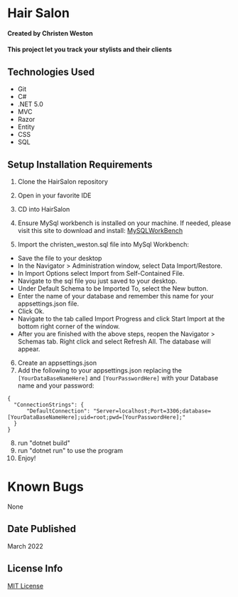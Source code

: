 # Hair Salon

#### Created by Christen Weston

#### This project let you track your stylists and their clients

## Technologies Used

* Git
* C#
* .NET 5.0
* MVC
* Razor
* Entity
* CSS
* SQL

## Setup Installation Requirements

1. Clone the HairSalon repository
2. Open in your favorite IDE
3. CD into HairSalon
4. Ensure MySql workbench is installed on your machine. If needed, please visit this site to download and install: [MySQLWorkBench]("https://www.mysql.com/products/workbench/")

5. Import the christen_weston.sql file into MySql Workbench:
- Save the file to your desktop
- In the Navigator > Administration window, select Data Import/Restore.
- In Import Options select Import from Self-Contained File.
- Navigate to the sql file you just saved to your desktop.
- Under Default Schema to be Imported To, select the New button.
- Enter the name of your database and remember this name for your appsettings.json file.
- Click Ok.
- Navigate to the tab called Import Progress and click Start Import at the bottom right corner of the window.
- After you are finished with the above steps, reopen the Navigator > Schemas tab. Right click and select Refresh All. The database will appear.

6. Create an appsettings.json
7. Add the following to your appsettings.json replacing the ```[YourDataBaseNameHere]``` and ```[YourPasswordHere]``` with your Database name and your password:
```
{
  "ConnectionStrings": {
      "DefaultConnection": "Server=localhost;Port=3306;database=[YourDataBaseNameHere];uid=root;pwd=[YourPasswordHere];"
  }
}
```
8. run "dotnet build"
9. run "dotnet run" to use the program
10. Enjoy!

# Known Bugs
None

## Date Published
March 2022

## License Info
[MIT License](https://opensource.org/licenses/MIT)
